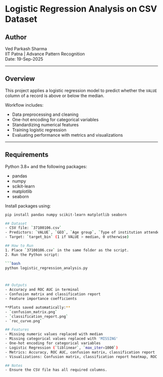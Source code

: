 # Logistic Regression Analysis on CSV Dataset

## Author
Ved Parkash Sharma  
IIT Patna | Advance Pattern Recognition  
Date: 19-Sep-2025  

---

## Overview
This project applies a logistic regression model to predict whether the `VALUE` column of a record is above or below the median.

Workflow includes:
- Data preprocessing and cleaning
- One-hot encoding for categorical variables
- Standardizing numerical features
- Training logistic regression
- Evaluating performance with metrics and visualizations

---

## Requirements
Python 3.8+ and the following packages:

- pandas
- numpy
- scikit-learn
- matplotlib
- seaborn

Install packages using:
```bash
pip install pandas numpy scikit-learn matplotlib seaborn

## Dataset
- CSV file: `37100106.csv`
- Predictors: `VALUE`, `GEO`, `Age group`, `Type of institution attended`, `REF_DATE`
- Target: `target_bin` (1 if VALUE > median, 0 otherwise)

## How to Run
1. Place `37100106.csv` in the same folder as the script.  
2. Run the Python script:

```bash
python logistic_regression_analysis.py



## Outputs
- Accuracy and ROC AUC in terminal
- Confusion matrix and classification report
- Feature importance coefficients

**Plots saved automatically:**
- `confusion_matrix.png`
- `classification_report.png`
- `roc_curve.png`

## Features
- Missing numeric values replaced with median
- Missing categorical values replaced with 'MISSING'
- One-hot encoding for categorical variables
- Logistic Regression (`liblinear`, `max_iter=1000`)
- Metrics: Accuracy, ROC AUC, confusion matrix, classification report
- Visualizations: Confusion matrix, classification report heatmap, ROC curve

## Notes
- Ensure the CSV file has all required columns.
